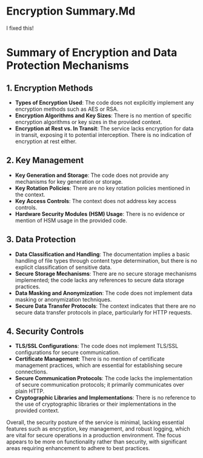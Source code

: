 # Encryption Summary.Md
I fixed this!
# Summary of Encryption and Data Protection Mechanisms

## 1. Encryption Methods
- **Types of Encryption Used**: The code does not explicitly implement any encryption methods such as AES or RSA.
- **Encryption Algorithms and Key Sizes**: There is no mention of specific encryption algorithms or key sizes in the provided context.
- **Encryption at Rest vs. In Transit**: The service lacks encryption for data in transit, exposing it to potential interception. There is no indication of encryption at rest either.

## 2. Key Management
- **Key Generation and Storage**: The code does not provide any mechanisms for key generation or storage.
- **Key Rotation Policies**: There are no key rotation policies mentioned in the context.
- **Key Access Controls**: The context does not address key access controls.
- **Hardware Security Modules (HSM) Usage**: There is no evidence or mention of HSM usage in the provided code.

## 3. Data Protection
- **Data Classification and Handling**: The documentation implies a basic handling of file types through content type determination, but there is no explicit classification of sensitive data.
- **Secure Storage Mechanisms**: There are no secure storage mechanisms implemented; the code lacks any references to secure data storage practices.
- **Data Masking and Anonymization**: The code does not implement data masking or anonymization techniques.
- **Secure Data Transfer Protocols**: The context indicates that there are no secure data transfer protocols in place, particularly for HTTP requests.

## 4. Security Controls
- **TLS/SSL Configurations**: The code does not implement TLS/SSL configurations for secure communication.
- **Certificate Management**: There is no mention of certificate management practices, which are essential for establishing secure connections.
- **Secure Communication Protocols**: The code lacks the implementation of secure communication protocols; it primarily communicates over plain HTTP.
- **Cryptographic Libraries and Implementations**: There is no reference to the use of cryptographic libraries or their implementations in the provided context.

Overall, the security posture of the service is minimal, lacking essential features such as encryption, key management, and robust logging, which are vital for secure operations in a production environment. The focus appears to be more on functionality rather than security, with significant areas requiring enhancement to adhere to best practices.